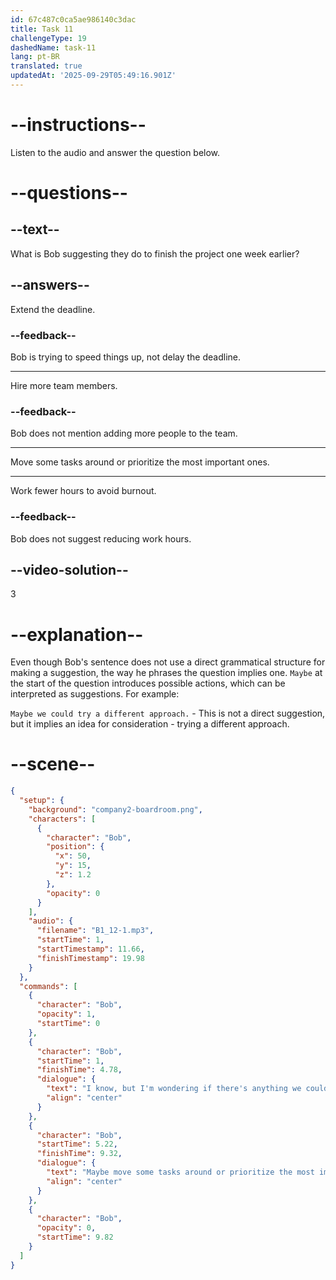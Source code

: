 ```yaml
---
id: 67c487c0ca5ae986140c3dac
title: Task 11
challengeType: 19
dashedName: task-11
lang: pt-BR
translated: true
updatedAt: '2025-09-29T05:49:16.901Z'
---
```


<!-- (Audio) Bob: I know, but I'm wondering if there's anything we could do to speed things up. Maybe move some tasks around or prioritize the most important ones? -->

# --instructions--

Listen to the audio and answer the question below.

# --questions--

## --text--

What is Bob suggesting they do to finish the project one week earlier?  

## --answers--

Extend the deadline.  

### --feedback--

Bob is trying to speed things up, not delay the deadline.  

---

Hire more team members.  

### --feedback--

Bob does not mention adding more people to the team.  

---

Move some tasks around or prioritize the most important ones.  

---

Work fewer hours to avoid burnout.  

### --feedback--

Bob does not suggest reducing work hours.  

## --video-solution--

3  

# --explanation--

Even though Bob's sentence does not use a direct grammatical structure for making a suggestion, the way he phrases the question implies one. `Maybe` at the start of the question introduces possible actions, which can be interpreted as suggestions. For example:

`Maybe we could try a different approach.` - This is not a direct suggestion, but it implies an idea for consideration - trying a different approach.  

# --scene--

```json
{
  "setup": {
    "background": "company2-boardroom.png",
    "characters": [
      {
        "character": "Bob",
        "position": {
          "x": 50,
          "y": 15,
          "z": 1.2
        },
        "opacity": 0
      }
    ],
    "audio": {
      "filename": "B1_12-1.mp3",
      "startTime": 1,
      "startTimestamp": 11.66,
      "finishTimestamp": 19.98
    }
  },
  "commands": [
    {
      "character": "Bob",
      "opacity": 1,
      "startTime": 0
    },
    {
      "character": "Bob",
      "startTime": 1,
      "finishTime": 4.78,
      "dialogue": {
        "text": "I know, but I'm wondering if there's anything we could do to speed things up.",
        "align": "center"
      }
    },
    {
      "character": "Bob",
      "startTime": 5.22,
      "finishTime": 9.32,
      "dialogue": {
        "text": "Maybe move some tasks around or prioritize the most important ones?",
        "align": "center"
      }
    },
    {
      "character": "Bob",
      "opacity": 0,
      "startTime": 9.82
    }
  ]
}
```
